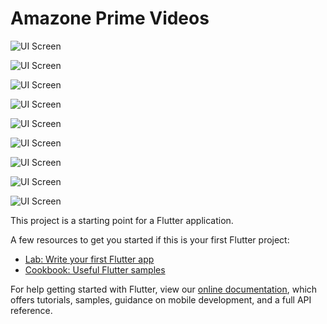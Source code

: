 # Amazone Prime Videos


![UI Screen](https://i.ibb.co/zXMrSf3/iPhone.jpg)


![UI Screen](https://i.ibb.co/M1WgwRM/pic1.jpg)


![UI Screen](https://i.ibb.co/M1WgwRM/pic1.jpg)

![UI Screen](https://i.ibb.co/fGMy0Q6/pic2.jpg)


![UI Screen](https://i.ibb.co/CQfsN4p/pic4.jpg)


![UI Screen](https://i.ibb.co/4mJpQvS/pic5.jpg)


![UI Screen](https://i.ibb.co/TtmV6Y8/pic6.jpg)


![UI Screen](https://i.ibb.co/fGTWt94/pic7.jpg)


![UI Screen](https://i.ibb.co/SXhmwYH/pic8.jpg)


This project is a starting point for a Flutter application.

A few resources to get you started if this is your first Flutter project:

- [Lab: Write your first Flutter app](https://flutter.dev/docs/get-started/codelab)
- [Cookbook: Useful Flutter samples](https://flutter.dev/docs/cookbook)

For help getting started with Flutter, view our
[online documentation](https://flutter.dev/docs), which offers tutorials,
samples, guidance on mobile development, and a full API reference.
